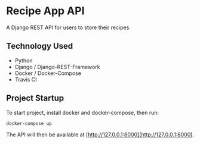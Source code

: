 # Recipe App API

A Django REST API for users to store their recipes.

## Technology Used

- Python
- Django / Django-REST-Framework
- Docker / Docker-Compose
- Travis CI

## Project Startup

To start project, install docker and docker-compose, then run:

```bash
docker-compose up
```

The API will then be available at [http://127.0.0.1:8000](http://127.0.0.1:8000).
